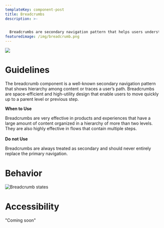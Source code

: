 ```yaml
---
templateKey: component-post
title: Breadcrumbs
description: >-
  

  Breadcrumbs are secondary navigation pattern that helps users understand the hierarchy among levels and navigate back through them. Breadcrumbs helps users understand where they are on a website.
featuredimage: /img/breadcrumb.png
---
```

![](/img/breadcrumb.png)

# **Guidelines**

The breadcrumb component is a well-known secondary navigation pattern that shows hierarchy among content or traces a user’s path. Breadcrumbs are space-efficient and high-utility design that enable users to move quickly up to a parent level or previous step.

**When to Use**

Breadcrumbs are very effective in products and experiences that have a large amount of content organized in a hierarchy of more than two levels. They are also highly effective in flows that contain multiple steps.\
\
**Do not Use**

Breadcrumbs are always treated as secondary and should never entirely replace the primary navigation.

# **Behavior**

![](/img/frame-3.png "Breadcrumb states")

# **Accessibility**

"Coming soon"